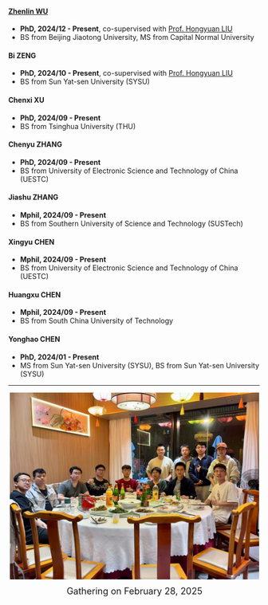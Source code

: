 <!--

<div style="display: flex; justify-content: space-around; text-align: center;">
  
  <div style="width: 130px;">
    <img src="/assets/img/stu_pic_yonghao.jpg" alt="Title 1" style="width: 100%;">
    <p style="margin-top: 10px; font-size: 18px; font-weight: bold; text-align: center;">
      Chenxi XU
    </p>
    <p style="margin-top: -10px; font-size: 16px; text-align: center;">
      PhD, 2024/09 -  <br>
      BS: Tsinghua
    </p>
  </div>
  
  <div style="width: 130px;">
    <img src="/assets/img/stu_pic_yonghao.jpg" alt="Title 1" style="width: 100%;">
    <p style="margin-top: 10px; font-size: 17px; font-weight: bold; text-align: center;">
      Chenyu ZHANG
    </p>
    <p style="margin-top: -10px; font-size: 16px; text-align: center;">
      PhD, 2024/09 -  <br>
      BS: UESTC
    </p>
  </div>
  
  <div style="width: 130px;">
    <img src="/assets/img/stu_pic_yonghao.jpg" alt="Title 1" style="width: 100%;">
    <p style="margin-top: 10px; font-size: 18px; font-weight: bold; text-align: center;">
      Jiashu ZHANG
    </p>
    <p style="margin-top: -10px; font-size: 16px; text-align: center;">
      Mphil, 2024/09 -  <br>
      BS: SUSTech
    </p>
  </div>

  <div style="width: 130px;">
    <img src="/assets/img/stu_pic_yonghao.jpg" alt="Title 1" style="width: 100%;">
    <p style="margin-top: 10px; font-size: 18px; font-weight: bold; text-align: center;">
      Xingyu CHEN
    </p>
    <p style="margin-top: -10px; font-size: 16px; text-align: center;">
      Mphil, 2024/09 -  <br>
      BS: UESTC
    </p>
  </div>

</div>



<div style="display: flex; justify-content: flex-start; margin-left: 36px;">
  
  <div style="width: 130px;">
    <img src="/assets/img/stu_pic_yonghao.jpg" alt="Title 1" style="width: 100%;">
    <p style="margin-top: 10px; font-size: 18px; font-weight: bold; text-align: center;">
      Chenxi XU
    </p>
    <p style="margin-top: -10px; font-size: 16px; text-align: center;">
      PhD, 2024/01 -  <br>
      MS: SYSU <br>
      BS: SYSU
    </p>
  </div>
</div>

 -->

#### [Zhenlin WU](https://zlwu92.github.io/) 
- **PhD, 2024/12 - Present**, co-supervised with [Prof. Hongyuan LIU](https://www.liuhongyuan.com/)
- BS from Beijing Jiaotong University, MS from Capital Normal University 

#### Bi ZENG 
- **PhD, 2024/10 - Present**, co-supervised with [Prof. Hongyuan LIU](https://www.liuhongyuan.com/)
- BS from Sun Yat-sen University (SYSU)

#### Chenxi XU 
- **PhD, 2024/09 - Present**
- BS from Tsinghua University (THU)

#### Chenyu ZHANG 
- **PhD, 2024/09 - Present**
- BS from University of Electronic Science and Technology of China (UESTC)

#### Jiashu ZHANG 
- **Mphil, 2024/09 - Present**
- BS from Southern University of Science and Technology (SUSTech)

#### Xingyu CHEN 
- **Mphil, 2024/09 - Present**
- BS from University of Electronic Science and Technology of China (UESTC)

#### Huangxu CHEN 
- **Mphil, 2024/09 - Present**
- BS from South China University of Technology

#### Yonghao CHEN 
- **PhD, 2024/01 - Present**
- MS from Sun Yat-sen University (SYSU), BS from Sun Yat-sen University (SYSU)

-------------

<div style="display: flex; justify-content: flex-start; margin-left: 3px;">
  
  <div style="width:500px;">
    <img src="/assets/img/gathering 2025-2-28.jpg" alt="Title 1" style="width: 100%;" zoomable=true>
    <p style="margin-top: 10px; font-size: 18px; text-align: center;">
      Gathering on February 28, 2025
    </p>
  </div>
</div>

